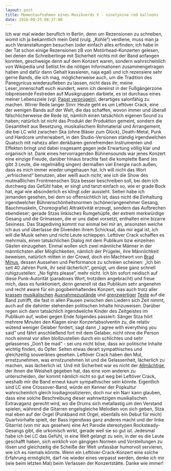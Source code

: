 ```yaml
---
layout: post
title: Momentaufnahmen eines Musiknerds V - ninetynine red balloons
date: 2016-08-25 08:37:00
---
```


Ich war mal wieder beruflich in Berlin, denn um Rezensionen zu schreiben, womit ich ja bekanntlich mein Geld (vulg. „Kohle“) verdiene, muss man ja auch Veranstaltungen besuchen (oder einfach alles erfinden; ich habe in der Tat schon einige Rezensionen zB von Motörhead-Konzerten gelesen, bei denen die Schreiberlinge mit Sicherheit nichts mit der Band anfangen konnten, geschweige denn auf dem Konzert waren, sondern wahrscheinlich von Wikipedia und Setlist.fm die nötigen Informationen zusammengetragen haben und dafür dann Gehalt kassieren, naja egal) und ich rezensiere sehr gerne Bands, die ich mag, möglicherweise auch, um die Tradition des Panegyricus wiederaufleben zu lassen, nicht dass ihr, meine Leser\_innenschaft euch wundert, wenn ich dereinst in der Fußgängerzone lobpreisende Festreden auf Musikgruppen darbiete, es ist durchaus eines meiner Lebensziele (vgl. [Papst verprügeln](https://grillmoebel.github.io/2015/04/16/fourtyseventh-post/)), derartiges salonfähig zu machen. Wirrer Rede langer Sinn: Heute geht es um Leftöver Crack, eine der wenigen Bands auf der Welt, die das schaffen, wovon immer und überall fälschlicherweise die Rede ist, nämlich einen tatsächlich eigenen Sound zu haben; natürlich ist nicht das Produkt der Produktion gemeint, sondern die Gesamtheit aus Besetzung, musikalischem Rohmaterial und Arrangement, die bei LC wild zwischen Ska (ohne Bläser zum Glück), Death-Metal, Punk und Hardcore umherwabert, in den Studio-Versionen ständig irgendwelchen Quatsch mit nahezu allen denkbaren genrefremden Instrumenten und Effekten bringt und dabei insgesamt gegen jede Erwartung völlig klar und organisch ist. Dank eines hervorragenden Bühnensounds war jenes Konzert eine einzige Freude, darüber hinaus brachte fast die komplette Band (es gibt 3 Leute, die regelmäßig singen) dermaßen viel Energie nach außen, dass es mich immer wieder umgehauen hat. Ich will nicht das Wort „erfrischend“ benutzen, aber weiß auch nicht, wie ich die Show des mutmaßlichen Frontmenschen Stza besser beschreiben soll, bei dem ich durchweg das Gefühl habe, er singt und tanzt einfach so, wie er grade Bock hat, egal wie absonderlich es klingt oder aussieht. Selten habe ich jemanden gesehen, bei dem so offensichtlich ist, dass nicht die Einhaltung irgendwelcher Bühnenschönheitsnormen (schöner/angenehmer Gesang, Bauchmuskeln, Choreografie) Attraktivität erzeugt, sondern das Aufbrechen ebendieser; gerade Stzas linkisches Rumgehüpfe, der extrem merkwürdige Gesang und die Grimassen, die er uns dabei vorsetzt, enthalten eine bizarre Sexiness. Das Stagediving kommt nur einmal bei mir an, ansonsten weiche ich aus und überlasse die Divenden ihrem Schicksal, das mir egal ist, ich will die Musik sehen und nicht Leute schleppen. 
Leftöver Crack schaffen es mehrmals, einen tatsächlichen Dialog mit dem Publikum bzw einzelnen Gästen einzugehen. Einmal wollen sich zwei männliche Männer in der männlichsten aller Möglichkeiten, nämlich der Prügelei, ihre Männlichkeit beweisen, natürlich mitten in der Crowd, doch ein Machtwort von [Brad Minus](https://en.wikipedia.org/wiki/Brad_Logan), dessen Aussehen und Performance zu schreien scheinen: „Ich bin seit 40 Jahren Punk, ihr seid lächerlich“, genügt, um diese ganz schnell ruhigzustellen: „No fights please“, mehr nicht. Ich bin sofort neidisch auf diese Punk-Autorität (paradoxes Wort, trotzdem angebracht) und freue mich, dass es funktioniert, denn generell ist das Publikum sehr angenehm und recht aware für ein pogobeinhaltendes Konzert, was auch trotz aller [krassen](https://www.youtube.com/watch?v=2Cq9BDXeFUo) [musikalischen](https://www.youtube.com/watch?v=pO94DvxwZ1k) [Ausnahmezustände](https://www.youtube.com/watch?v=BUmCCjKsy3U) und [grenzwertiger](http://www.metrolyrics.com/one-dead-cop-lyrics-leftover-crack.html?ModPagespeed=noscript) [Texte](http://www.metrolyrics.com/life-is-pain-lyrics-leftover-crack.html?ModPagespeed=noscript) auf die Band zutrifft, die fast in allen Pausen zwischen den Liedern sich Zeit nimmt, auch auf die dahinter stehenden politischen Inhalte hinzuweisen. Darüber regen sich dann tatsächlich irgendwelche Kinder des Zeitgeistes im Publikum auf, wobei gegen Ende folgendes passiert: Sänger Stza hört mehrere Minuten den Klagen einer Konzertabsolventin zu, die relativ wütend weniger Gelaber fordert, sagt dann „I agree with everything you said“ und fährt anschließend fort mit dem Gelaber, nicht ohne die Person noch einmal vor allen bloßzustellen durch ein schlichtes und sehr gelassenes „Don‘t be mad“ - sei uns nicht böse, dass wir politische Inhalte wichtig finden, du Opfer. Selten etwas derart sympathisches und gleichzeitig souveränes gesehen. Leftöver Crack haben den Mut, ernstzunehmen, was ernstzunehmen ist und die Gelassenheit, lächerlich zu machen, was lächerlich ist. Und mit Sicherheit war es nicht der [Allmächtige](http://www.gutzitiert.de/zitat_autor_reinhold_niebuhr_thema_gleichmut_zitat_10352.html), der ihnen die Weisheit gegeben hat, das eine vom anderen zu unterscheiden, der kommt nämlich nicht so gut weg bei Leftöver Crack, weshalb mir die Band erneut kaum sympathischer sein könnte. Eigentlich sind LC eine Crossover-Band, würde ein Kenner der Popkultur wahrscheinlich gleich losdiagnostizieren, doch nur ein Narr kann glauben, dass eine solche Beschreibung dieser wahnwitzigen musikalischen Extravaganz gerecht wird, wo die Drums sich metallastig um den Verstand spielen, während die Gitarren engelsgleiche Melodien von sich geben, Stza mal eben auf der Orgel (Punkband mit Orgel, ebenfalls ein Debut für mich) Quartvorhalte spielt, der Bass irgendwas ganz anderes macht und der linke Gitarrist (von mir aus gesehen) eine Art Parodie stereotypen Rocksteady-Gesangs gibt, die urkomisch wirkt, gerade weil sie so gut ist. Jedesmal habe ich bei LC das Gefühl, in eine Welt gelangt zu sein, in der es die Leute geschafft haben, sich *wirklich* von gängigen Normen und Vorstellungen zu lösen und gleichzeitig die Scheiße der Welt unfassbar humorvoll servieren, wie ich es niemals könnte. Wenn ein Leftöver-Crack-Konzert eine solche Erfahrung ermöglicht, darf nie wieder eines verpasst werden, denke ich mir (wie beim letzten Mal) beim Verlassen der Konzertstätte. Danke wie immer!
